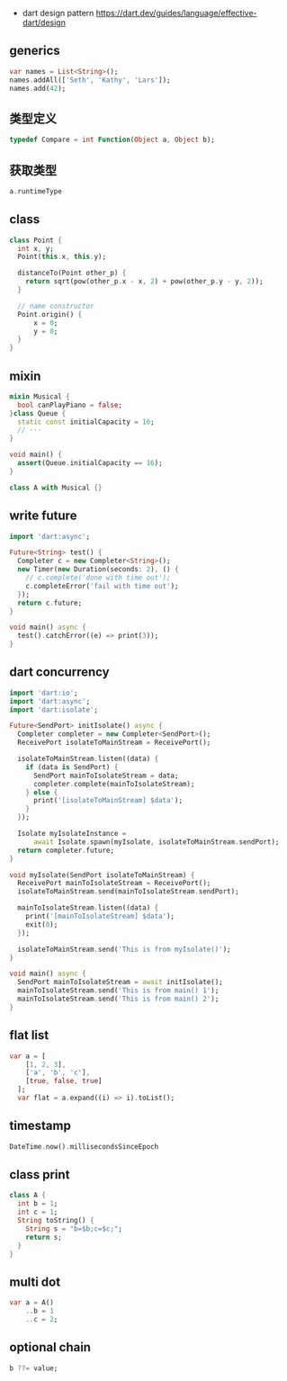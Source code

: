 - dart design pattern https://dart.dev/guides/language/effective-dart/design

## generics

```dart
var names = List<String>();
names.addAll(['Seth', 'Kathy', 'Lars']);
names.add(42);
```

## 类型定义

```dart
typedef Compare = int Function(Object a, Object b);
```

## 获取类型

```dart
a.runtimeType
```

## class

```dart
class Point {
  int x, y;
  Point(this.x, this.y);

  distanceTo(Point other_p) {
    return sqrt(pow(other_p.x - x, 2) + pow(other_p.y - y, 2));
  }

  // name constructor
  Point.origin() {
      x = 0;
      y = 0;
  }
}
```

## mixin

```dart
mixin Musical {
  bool canPlayPiano = false;
}class Queue {
  static const initialCapacity = 16;
  // ···
}

void main() {
  assert(Queue.initialCapacity == 16);
}

class A with Musical {}
```

## write future

```dart
import 'dart:async';

Future<String> test() {
  Completer c = new Completer<String>();
  new Timer(new Duration(seconds: 2), () {
    // c.complete('done with time out');
    c.completeError('fail with time out');
  });
  return c.future;
}

void main() async {
  test().catchError((e) => print(3));
}
```

## dart concurrency

```dart
import 'dart:io';
import 'dart:async';
import 'dart:isolate';

Future<SendPort> initIsolate() async {
  Completer completer = new Completer<SendPort>();
  ReceivePort isolateToMainStream = ReceivePort();

  isolateToMainStream.listen((data) {
    if (data is SendPort) {
      SendPort mainToIsolateStream = data;
      completer.complete(mainToIsolateStream);
    } else {
      print('[isolateToMainStream] $data');
    }
  });

  Isolate myIsolateInstance =
      await Isolate.spawn(myIsolate, isolateToMainStream.sendPort);
  return completer.future;
}

void myIsolate(SendPort isolateToMainStream) {
  ReceivePort mainToIsolateStream = ReceivePort();
  isolateToMainStream.send(mainToIsolateStream.sendPort);

  mainToIsolateStream.listen((data) {
    print('[mainToIsolateStream] $data');
    exit(0);
  });

  isolateToMainStream.send('This is from myIsolate()');
}

void main() async {
  SendPort mainToIsolateStream = await initIsolate();
  mainToIsolateStream.send('This is from main() 1');
  mainToIsolateStream.send('This is from main() 2');
}

```

## flat list

```dart
var a = [
    [1, 2, 3],
    ['a', 'b', 'c'],
    [true, false, true]
  ];
  var flat = a.expand((i) => i).toList();
```

## timestamp

```dart
DateTime.now().millisecondsSinceEpoch

```

## class print

```dart
class A {
  int b = 1;
  int c = 1;
  String toString() {
    String s = "b=$b;c=$c;";
    return s;
  }
}
```

## multi dot

```dart
var a = A()
    ..b = 1
    ..c = 2;
```

## optional chain

```dart
b ??= value;
```
